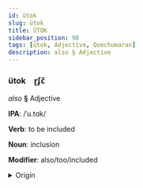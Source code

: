 ```yaml
---
id: ütok
slug: ütok
title: ÜTOK
sidebar_position: 98
tags: [ütok, Adjective, Quechumaran]
description: also § Adjective
---
```


### ütok&emsp;<span kind="abugida">ɽʄc̑</span>

*also* **§** Adjective

**IPA**: /ˈu.tɑk/

**Verb**: to be included

**Noun**: inclusion

**Modifier**: also/too/included

<details>
    <summary>Origin</summary>
    Quechua utaq <br/>
    <em>Quechumaran Language Family</em>
</details>